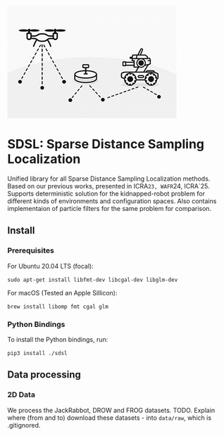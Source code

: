 
![banner](resources/images/sdsl_banner.png?raw=true)

# SDSL: Sparse Distance Sampling Localization

Unified library for all Sparse Distance Sampling Localization methods.
Based on our previous works, presented in ICRA`23, WAFR`24, ICRA`25.
Supports deterministic solution for the kidnapped-robot problem for different kinds of environments and configuration spaces. Also contains implementaion of particle filters for the same problem for comparison.

## Install

### Prerequisites

For Ubuntu 20.04 LTS (focal):

    sudo apt-get install libfmt-dev libcgal-dev libglm-dev

For macOS (Tested an Apple Sillicon):

    brew install libomp fmt cgal glm

### Python Bindings

To install the Python bindings, run:

    pip3 install ./sdsl

<!-- ## Usage -->

<!-- See `python/demo.py` for an example. -->

## Data processing

### 2D Data

We process the JackRabbot, DROW and FROG datasets.
TODO. Explain where (from and to) download these datasets - into `data/raw`, which is .gitignored.